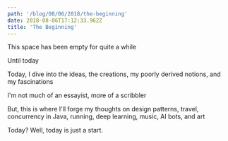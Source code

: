 ```yaml
---
path: '/blog/08/06/2018/the-beginning'
date: 2018-08-06T17:12:33.962Z
title: 'The Beginning'
---
```


This space has been empty for quite a while

Until today

Today, I dive into the ideas, the creations,
my poorly derived notions, and my fascinations

I'm not much of an essayist, more of a scribbler

But, this is where I'll forge my thoughts
on design patterns, travel, concurrency in Java,
running, deep learning, music, AI bots, and art

Today? Well, today is just a start.
